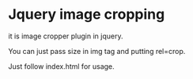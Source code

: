 # Jquery image cropping

it is image cropper plugin in jquery.

You can just pass size in img tag and putting rel=crop.

Just follow index.html for usage.
